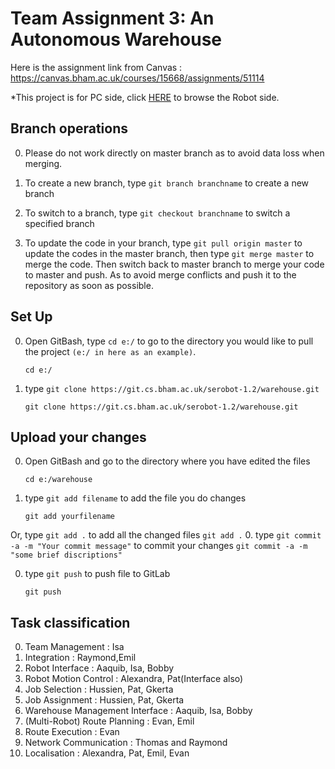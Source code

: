 Team Assignment 3: An Autonomous Warehouse
=============
Here is the assignment link from Canvas : 
https://canvas.bham.ac.uk/courses/15668/assignments/51114

*This project is for PC side, click [HERE](https://git.cs.bham.ac.uk/serobot-1.2/robot) to browse the Robot side.

Branch operations
-----------
0. Please do not work directly on master branch as to avoid data loss when merging.

0. To create a new branch, type `git branch branchname` to create a new branch

0. To switch to a branch, type `git checkout branchname` to switch a specified branch

0. To update the code in your branch, type `git pull origin master` to update the codes in the master branch, then type `git merge master` to merge the code. Then switch back to master branch to merge your code to master and push. As to avoid merge conflicts and push it to the repository as soon as possible.

Set Up 
-----------
0. Open GitBash, type `cd e:/` to go to the directory you would like to pull the project `(e:/ in here as an example)`.
    ```
    cd e:/
    ```
    
0. type `git clone https://git.cs.bham.ac.uk/serobot-1.2/warehouse.git`
    ```
    git clone https://git.cs.bham.ac.uk/serobot-1.2/warehouse.git
    ```
Upload your changes
-----------
0. Open GitBash and go to the directory where you have edited the files
    
    ```
    cd e:/warehouse
    ```
    
0. type `git add filename` to add the file you do changes
    ```
    git add yourfilename
    ```
Or, type `git add .` to add all the changed files
    ```
    git add .
    ```
0. type `git commit -a -m "Your commit message"` to commit your changes 
    ```
    git commit -a -m "some brief discriptions"
    ```
    
0. type `git push` to push file to GitLab
    ```
    git push 
    ```

Task classification
-------
0. Team Management : Isa
0. Integration : Raymond,Emil
0. Robot Interface : Aaquib, Isa, Bobby
0. Robot Motion Control : Alexandra, Pat(Interface also)
0. Job Selection : Hussien, Pat, Gkerta
0. Job Assignment : Hussien, Pat, Gkerta
0. Warehouse Management Interface : Aaquib, Isa, Bobby
0. (Multi-Robot) Route Planning : Evan, Emil
0. Route Execution : Evan
0. Network Communication : Thomas and Raymond
0. Localisation : Alexandra, Pat, Emil, Evan
